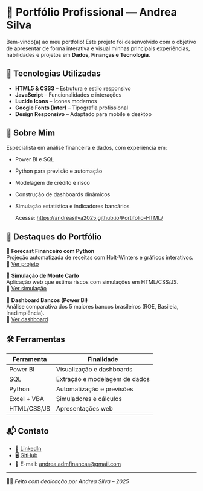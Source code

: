 # 💼 Portfólio Profissional — Andrea Silva

Bem-vindo(a) ao meu portfólio! Este projeto foi desenvolvido com o objetivo de apresentar de forma interativa e visual minhas principais experiências, habilidades e projetos em **Dados, Finanças e Tecnologia**.

## 🚀 Tecnologias Utilizadas

- **HTML5 & CSS3** – Estrutura e estilo responsivo
- **JavaScript** – Funcionalidades e interações
- **Lucide Icons** – Ícones modernos
- **Google Fonts (Inter)** – Tipografia profissional
- **Design Responsivo** – Adaptado para mobile e desktop

## 🧠 Sobre Mim

Especialista em análise financeira e dados, com experiência em:

- Power BI e SQL
- Python para previsão e automação
- Modelagem de crédito e risco
- Construção de dashboards dinâmicos
- Simulação estatística e indicadores bancários

  Acesse: https://andreasilva2025.github.io/Portifolio-HTML/

## 🧩 Destaques do Portfólio

🔹 **Forecast Financeiro com Python**  
Projeção automatizada de receitas com Holt-Winters e gráficos interativos.  
🔗 [Ver projeto](https://github.com/AndreaSilva2025/Forecast_Financeiro)

🔹 **Simulação de Monte Carlo**  
Aplicação web que estima riscos com simulações em HTML/CSS/JS.  
🔗 [Ver simulação](https://andreasilva2025.github.io/MonteCarlos/)

🔹 **Dashboard Bancos (Power BI)**  
Análise comparativa dos 5 maiores bancos brasileiros (ROE, Basileia, Inadimplência).  
🔗 [Ver dashboard](https://app.powerbi.com/view?r=eyJrIjoiOWUwNDAxNjEtYzE1ZS00ZTY1LWE4MDctNjZiMDRjNDllYjQ3IiwidCI6IjI5ZTg3NWZjLTM5MzQtNDE2MS1hMGRhLWYyMmRjZGU1Mzk0YyJ9)

## 🛠️ Ferramentas

| Ferramenta     | Finalidade                    |
|----------------|-------------------------------|
| Power BI       | Visualização e dashboards     |
| SQL            | Extração e modelagem de dados |
| Python         | Automatização e previsões     |
| Excel + VBA    | Simuladores e cálculos        |
| HTML/CSS/JS    | Apresentações web             |

## 📬 Contato

- 💼 [LinkedIn](https://www.linkedin.com/in/andrea-jocelina-cea-/)
- 🖥️ [GitHub](https://github.com/AndreaSilva2025)
- 📧 E-mail: andrea.admfinancas@gmail.com

---

👩‍💻 *Feito com dedicação por Andrea Silva – 2025*
